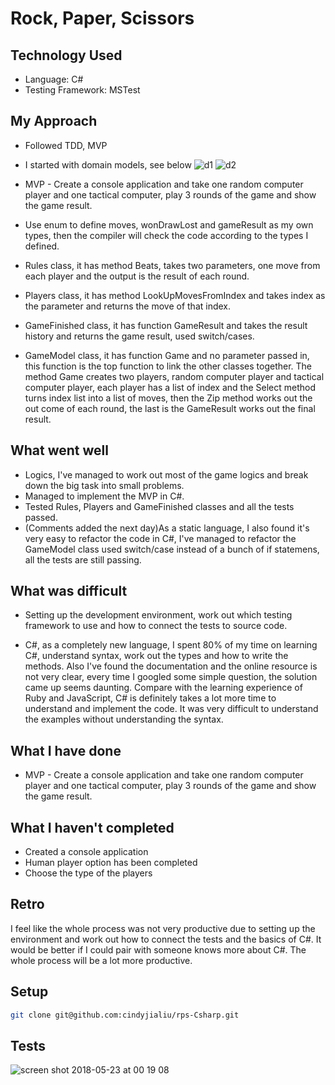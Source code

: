 # Rock, Paper, Scissors

## Technology Used
- Language: C#
- Testing Framework: MSTest

## My Approach
- Followed TDD, MVP

- I started with domain models, see below
![d1](https://user-images.githubusercontent.com/33848023/40395131-90465702-5e1e-11e8-9764-c10e09b0804d.jpg)
![d2](https://user-images.githubusercontent.com/33848023/40394995-de6bb75c-5e1d-11e8-936f-62375911fff2.jpg)
- MVP - Create a console application and take one random computer player and one tactical computer, play 3 rounds of the game and show the game result.

- Use enum to define moves, wonDrawLost and gameResult as my own types, then the compiler will check the code according to the types I defined.

- Rules class, it has method Beats, takes two parameters, one move from each player and the output is the result of each round.

- Players class, it has method LookUpMovesFromIndex and takes index as the parameter and returns the move of that index.

- GameFinished class, it has function GameResult and takes the result history and returns the game result, used switch/cases.

- GameModel class, it has function Game and no parameter passed in, this function is the top function to link the other classes together. The method Game creates two players, random computer player and tactical computer player, each player has a list of index and the Select method turns index list into a list of moves, then the Zip method works out the out come of each round, the last is the GameResult works out the final result.

## What went well
- Logics, I've managed to work out most of the game logics and break down the big task into small problems.
- Managed to implement the MVP in C#.
- Tested Rules, Players and GameFinished classes and all the tests passed.
- (Comments added the next day)As a static language, I also found it's very easy to refactor the code in C#, I've managed to refactor the GameModel class used switch/case instead of a bunch of if statemens, all the tests are still passing.

## What was difficult
- Setting up the development environment, work out which testing framework to use and how to connect the tests to source code.

- C#, as a completely new language, I spent 80% of my time on learning C#, understand syntax, work out the types and how to write the methods. Also I've found the documentation and the online resource is not very clear, every time I googled some simple question, the solution came up seems daunting. Compare with the learning experience of Ruby and JavaScript, C# is definitely takes a lot more time to understand and implement the code. It was very difficult to understand the examples without understanding the syntax.

## What I have done
- MVP - Create a console application and take one random computer player and one tactical computer, play 3 rounds of the game and show the game result.

## What I haven't completed
- Created a console application
- Human player option has been completed
- Choose the type of the players

## Retro
I feel like the whole process was not very productive due to setting up the environment and work out how to connect the tests and the basics of C#. It would be better if I could pair with someone knows more about C#. The whole process will be a lot more productive.

## Setup
```bash
git clone git@github.com:cindyjialiu/rps-Csharp.git
```
## Tests
![screen shot 2018-05-23 at 00 19 08](https://user-images.githubusercontent.com/33848023/40395321-5764d368-5e1f-11e8-8ab5-76ddb25f345b.png)
